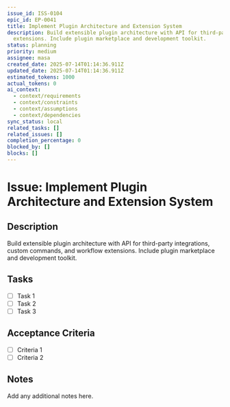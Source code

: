 ```yaml
---
issue_id: ISS-0104
epic_id: EP-0041
title: Implement Plugin Architecture and Extension System
description: Build extensible plugin architecture with API for third-party integrations, custom commands, and workflow
  extensions. Include plugin marketplace and development toolkit.
status: planning
priority: medium
assignee: masa
created_date: 2025-07-14T01:14:36.911Z
updated_date: 2025-07-14T01:14:36.911Z
estimated_tokens: 1000
actual_tokens: 0
ai_context:
  - context/requirements
  - context/constraints
  - context/assumptions
  - context/dependencies
sync_status: local
related_tasks: []
related_issues: []
completion_percentage: 0
blocked_by: []
blocks: []
---
```


# Issue: Implement Plugin Architecture and Extension System

## Description
Build extensible plugin architecture with API for third-party integrations, custom commands, and workflow extensions. Include plugin marketplace and development toolkit.

## Tasks
- [ ] Task 1
- [ ] Task 2
- [ ] Task 3

## Acceptance Criteria
- [ ] Criteria 1
- [ ] Criteria 2

## Notes
Add any additional notes here.
